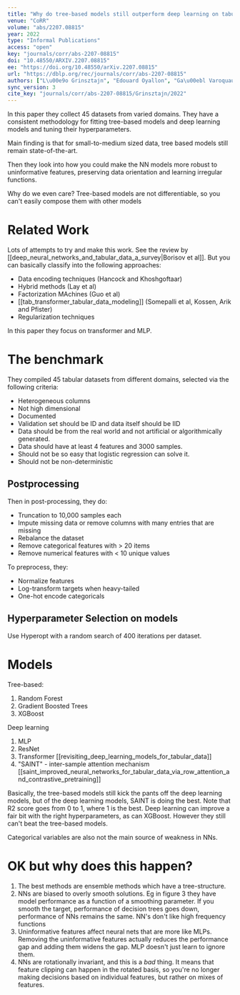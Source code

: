```yaml
---
title: "Why do tree-based models still outperform deep learning on tabular data?"
venue: "CoRR"
volume: "abs/2207.08815"
year: 2022
type: "Informal Publications"
access: "open"
key: "journals/corr/abs-2207-08815"
doi: "10.48550/ARXIV.2207.08815"
ee: "https://doi.org/10.48550/arXiv.2207.08815"
url: "https://dblp.org/rec/journals/corr/abs-2207-08815"
authors: ["L\u00e9o Grinsztajn", "Edouard Oyallon", "Ga\u00ebl Varoquaux"]
sync_version: 3
cite_key: "journals/corr/abs-2207-08815/Grinsztajn/2022"
---
```


In this paper they collect 45 datasets from varied domains. They have a consistent methodology for fitting tree-based models and deep learning models and tuning their hyperparameters.

Main finding is that for small-to-medium sized data, tree based models still remain state-of-the-art.

Then they look into how you could make the NN models more robust to uninformative features, preserving data orientation and learning irregular functions.

Why do we even care? Tree-based models are not differentiable, so you can't easily compose them with other models

# Related Work

Lots of attempts to try and make this work. See the review by [[deep_neural_networks_and_tabular_data_a_survey|Borisov et al]].  But you can basically classify into the following approaches:

 - Data encoding techniques (Hancock and Khoshgoftaar)
 - Hybrid methods (Lay et al)
 - Factorization MAchines (Guo et al)
 - [[tab_transformer_tabular_data_modeling]] (Somepalli et al, Kossen, Arik and Pfister)
 - Regularization techniques

In this paper they focus on transformer and MLP.

# The benchmark

They compiled 45 tabular datasets from different domains, selected via the following criteria:

 - Heterogeneous columns
 - Not high dimensional
 - Documented
 - Validation set should be ID and data itself should be IID
 - Data should be from the real world and not artificial or algorithmically generated.
 - Data should have at least 4 features and 3000 samples.
 - Should not be so easy that logistic regression can solve it.
 - Should not be non-deterministic

## Postprocessing

Then in post-processing, they do:
 - Truncation to 10,000 samples each
 - Impute missing data or remove columns with many entries that are missing
 - Rebalance the dataset
 - Remove categorical features with > 20 items
 - Remove numerical features with < 10 unique values

To preprocess, they:
 - Normalize features
 - Log-transform targets when heavy-tailed
 - One-hot encode categoricals

## Hyperparameter Selection on models

Use Hyperopt with a random search of 400 iterations per dataset.

# Models

Tree-based:
1. Random Forest
2. Gradient Boosted Trees
3. XGBoost

Deep learning
1. MLP
2. ResNet
3. Transformer [[revisiting_deep_learning_models_for_tabular_data]]
4. "SAINT" - inter-sample attention mechanism [[saint_improved_neural_networks_for_tabular_data_via_row_attention_and_contrastive_pretraining]]

Basically, the tree-based models still kick the pants off the deep learning models, but of the deep learning models, SAINT is doing the best. Note that R2 score goes from 0 to 1, where 1 is the best. Deep learning can improve a fair bit with the right hyperparameters, as can XGBoost. However they still can't beat the tree-based models.

Categorical variables are also not the main source of weakness in NNs.

# OK but why does this happen?

1. The best methods are ensemble methods which have a tree-structure.
2. NNs are biased to overly smooth solutions. Eg in figure 3 they have model performance as a function of a smoothing parameter. If you smooth the target, performance of decision trees goes down, performance of NNs remains the same. NN's don't like high frequency functions
3. Uninformative features affect neural nets that are more like MLPs. Removing the uninformative features actually reduces the performance gap and adding them widens the gap. MLP doesn't just learn to ignore them.
4. NNs are rotationally invariant, and this is a *bad* thing. It means that feature clipping can happen in the rotated basis, so you're no longer making decisions based on individual features, but rather on mixes of features.
